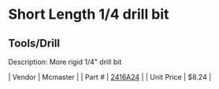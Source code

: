 # Short Length 1/4 drill bit
## Tools/Drill
Description: 	More rigid 1/4" drill bit 

| Vendor | Mcmaster | 
| Part # | [2416A24](http://www.mcmaster.com/) | 
| Unit Price | $8.24 | 
